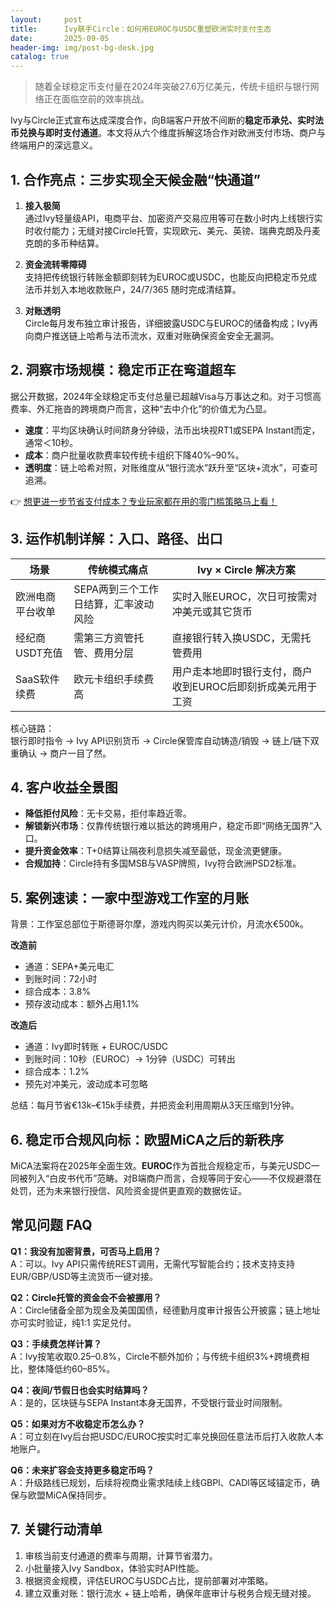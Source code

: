 ```yaml
---
layout:     post
title:      Ivy联手Circle：如何用EUROC与USDC重塑欧洲实时支付生态
date:       2025-09-05
header-img: img/post-bg-desk.jpg
catalog: true
---
```


> 随着全球稳定币支付量在2024年突破27.6万亿美元，传统卡组织与银行网络正在面临空前的效率挑战。

Ivy与Circle正式宣布达成深度合作，向B端客户开放不间断的**稳定币承兑、实时法币兑换与即时支付通道**。本文将从六个维度拆解这场合作对欧洲支付市场、商户与终端用户的深远意义。

## 1. 合作亮点：三步实现全天候金融“快通道”

1. **接入极简**  
   通过Ivy轻量级API，电商平台、加密资产交易应用等可在数小时内上线银行实时收付能力；无缝对接Circle托管，实现欧元、美元、英镑、瑞典克朗及丹麦克朗的多币种结算。

2. **资金流转零障碍**  
   支持把传统银行转账金额即刻转为EUROC或USDC，也能反向把稳定币兑成法币并划入本地收款账户，24/7/365 随时完成清结算。

3. **对账透明**  
   Circle每月发布独立审计报告，详细披露USDC与EUROC的储备构成；Ivy再向商户推送链上哈希与法币流水，双重对账确保资金安全无漏洞。

## 2. 洞察市场规模：稳定币正在弯道超车

据公开数据，2024年全球稳定币支付总量已超越Visa与万事达之和。对于习惯高费率、外汇拖沓的跨境商户而言，这种“去中介化”的价值尤为凸显。

- **速度**：平均区块确认时间跻身分钟级，法币出块视RT1或SEPA Instant而定，通常＜10秒。  
- **成本**：商户批量收款费率较传统卡组织下降40%–90%。  
- **透明度**：链上哈希对照，对账维度从“银行流水”跃升至“区块+流水”，可查可追溯。

👉 [想更进一步节省支付成本？专业玩家都在用的零门槛策略马上看！](https://okxdog.com/)

## 3. 运作机制详解：入口、路径、出口

| 场景 | 传统模式痛点 | Ivy × Circle 解决方案 |
|---|---|---|
| 欧洲电商平台收单 | SEPA两到三个工作日结算，汇率波动风险 | 实时入账EUROC，次日可按需对冲美元或其它货币 |
| 经纪商USDT充值 | 需第三方资管托管、费用分层 | 直接银行转入换USDC，无需托管费用 |
| SaaS软件续费 | 欧元卡组织手续费高 | 用户走本地即时银行支付，商户收到EUROC后即刻折成美元用于工资 |

核心链路：  
银行即时指令 → Ivy API识别货币 → Circle保管库自动铸造/销毁 → 链上/链下双重确认 → 商户一目了然。

## 4. 客户收益全景图

- **降低拒付风险**：无卡交易，拒付率趋近零。  
- **解锁新兴市场**：仅靠传统银行难以抵达的跨境用户，稳定币即“网络无国界”入口。  
- **提升资金效率**：T+0结算让隔夜利息损失减至最低，现金流更健康。  
- **合规加持**：Circle持有多国MSB与VASP牌照，Ivy符合欧洲PSD2标准。

## 5. 案例速读：一家中型游戏工作室的月账

背景：工作室总部位于斯德哥尔摩，游戏内购买以美元计价，月流水€500k。

**改造前**  
- 通道：SEPA+美元电汇  
- 到账时间：72小时  
- 综合成本：3.8%  
- 预存波动成本：额外占用1.1%

**改造后**  
- 通道：Ivy即时转账 + EUROC/USDC  
- 到账时间：10秒（EUROC）→ 1分钟（USDC）可转出  
- 综合成本：1.2%  
- 预先对冲美元，波动成本可忽略

总结：每月节省€13k–€15k手续费，并把资金利用周期从3天压缩到1分钟。

## 6. 稳定币合规风向标：欧盟MiCA之后的新秩序

MiCA法案将在2025年全面生效。**EUROC**作为首批合规稳定币，与美元USDC一同被列入“白皮书代币”范畴。对B端商户而言，合规等同于安心——不仅规避潜在处罚，还为未来银行授信、风险资金提供更直观的数据佐证。

## 常见问题 FAQ

**Q1：我没有加密背景，可否马上启用？**  
A：可以。Ivy API只需传统REST调用，无需代写智能合约；技术支持支持EUR/GBP/USD等主流货币一键对接。

**Q2：Circle托管的资金会不会被挪用？**  
A：Circle储备全部为现金及美国国债，经德勤月度审计报告公开披露；链上地址亦可实时验证，纯1:1 实足兑付。

**Q3：手续费怎样计算？**  
A：Ivy按笔收取0.25–0.8%，Circle不额外加价；与传统卡组织3%+跨境费相比，整体降低约60–85%。

**Q4：夜间/节假日也会实时结算吗？**  
A：是的，区块链与SEPA Instant本身无国界，不受银行营业时间限制。

**Q5：如果对方不收稳定币怎么办？**  
A：可立刻在Ivy后台把USDC/EUROC按实时汇率兑换回任意法币后打入收款人本地账户。

**Q6：未来扩容会支持更多稳定币吗？**  
A：升级路线已规划，后续将视商业需求陆续上线GBPl、CADl等区域锚定币，确保与欧盟MiCA保持同步。

## 7. 关键行动清单

1. 审核当前支付通道的费率与周期，计算节省潜力。  
2. 小批量接入Ivy Sandbox，体验实时API性能。  
3. 根据资金规模，评估EUROC与USDC占比，提前部署对冲策略。  
4. 建立双重对账：银行流水 + 链上哈希，确保年底审计与税务合规无缝对接。
